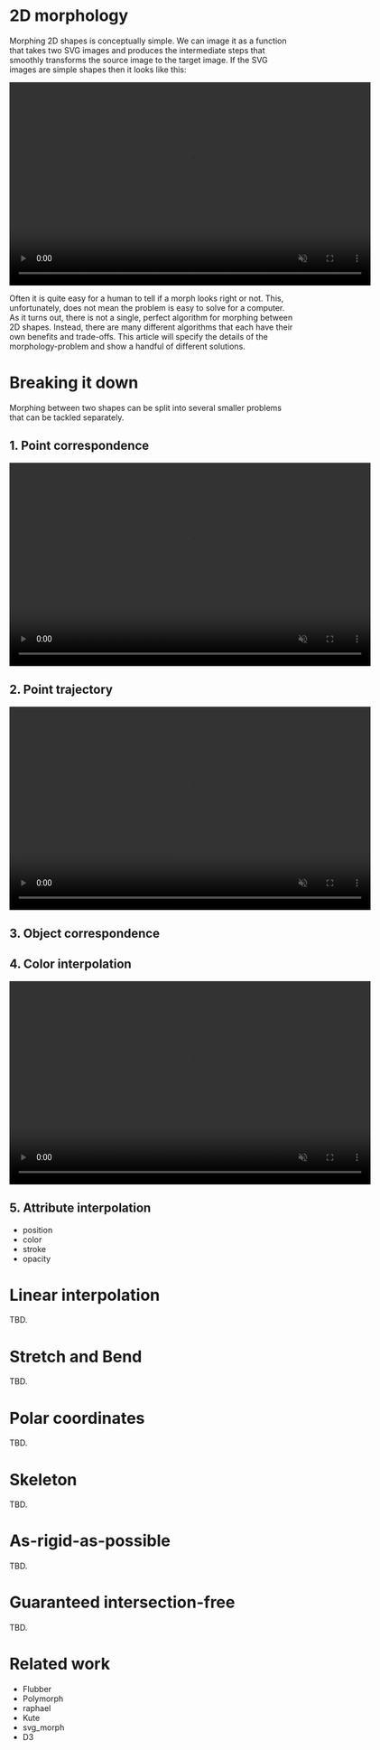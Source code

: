 # 2D morphology

Morphing 2D shapes is conceptually simple. We can image it as a function that
takes two SVG images and produces the intermediate steps that smoothly
transforms the source image to the target image. If the SVG images are simple
shapes then it looks like this:

<video width="640" height="360" muted autoplay loop>
  <source src="https://i.imgur.com/4Uwayst.mp4">
</video>

Often it is quite easy for a human to tell if a morph looks right or not. This,
unfortunately, does not mean the problem is easy to solve for a computer. As
it turns out, there is not a single, perfect algorithm for morphing between 2D
shapes. Instead, there are many different algorithms that each have their own
benefits and trade-offs. This article will specify the details of the
morphology-problem and show a handful of different solutions.

# Breaking it down

Morphing between two shapes can be split into several smaller problems that can
be tackled separately.

## 1. Point correspondence

<video width="640" height="360" muted autoplay loop>
  <source src="https://i.imgur.com/9WJ6mC6.mp4">
</video>

## 2. Point trajectory

<video width="640" height="360" muted autoplay loop>
  <source src="https://i.imgur.com/jXOR7Ij.mp4">
</video>

## 3. Object correspondence
## 4. Color interpolation

<video width="640" height="360" muted autoplay loop>
  <source src="https://i.imgur.com/F7RZjJN.mp4">
</video>

## 5. Attribute interpolation

* position
* color
* stroke
* opacity


# Linear interpolation

TBD.

# Stretch and Bend

TBD.

# Polar coordinates

TBD.

# Skeleton

TBD.

# As-rigid-as-possible

TBD.

# Guaranteed intersection-free

TBD.

# Related work

* Flubber
* Polymorph
* raphael
* Kute
* svg_morph
* D3
